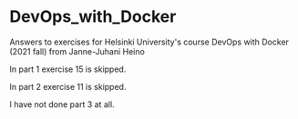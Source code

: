 # DevOps_with_Docker
Answers to exercises for Helsinki University's course DevOps with Docker (2021 fall) from Janne-Juhani Heino

In part 1 exercise 15 is skipped.

In part 2 exercise 11 is skipped.

I have not done part 3 at all.
